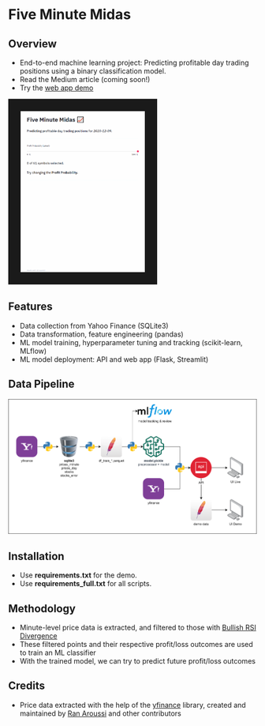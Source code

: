 # Five Minute Midas
## Overview
- End-to-end machine learning project: Predicting profitable day trading positions using a binary classification model.
- Read the Medium article (coming soon!)
- Try the [web app demo](https://five-minute-midas.herokuapp.com/)
<img src="data/demo/demo.gif" width="50%" height="50%" border="25">

## Features
- Data collection from Yahoo Finance (SQLite3)
- Data transformation, feature engineering (pandas)
- ML model training, hyperparameter tuning and tracking (scikit-learn, MLflow)
- ML model deployment: API and web app (Flask, Streamlit)

## Data Pipeline
![](data/demo/pipeline.png)

## Installation
- Use **requirements.txt** for the demo.
- Use **requirements_full.txt** for all scripts.

## Methodology
- Minute-level price data is extracted, and filtered to those with [Bullish RSI Divergence](https://www.google.com/search?q=bullish+rsi+divergence)
- These filtered points and their respective profit/loss outcomes are used to train an ML classifier
- With the trained model, we can try to predict future profit/loss outcomes

## Credits
- Price data extracted with the help of the [yfinance](https://github.com/ranaroussi/yfinance) library, created and maintained by [Ran Aroussi](https://github.com/ranaroussi) and other contributors
